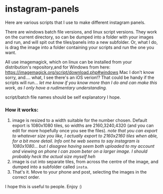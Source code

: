 # instagram-panels
Here are various scripts that I use to make different instagram panels.

There are windows batch file versions, and linux script versions.
They work on the current directory, so can be dumped into a folder with your images and run, and will spit out the tiles/panels into a new subfolder. Or, what I do, is drag the image into a folder containing your scripts and run the one you want.

All use imagemagick, which on linux can be installed from your distribution's repository,and for Windows from here: https://imagemagick.org/script/download.php#windows
Mac I don't know sorry, and.... what, I see there's an iOS verion!? That could be handy if the scripts will run...
 *let me know if you know more than I do and can make this work, as I only have a rudimentary understanding.*

script/batch file names should be self explanatory I hope.
### How it works:
1. image is resized to a width suitable for the number chosen. Default export is 1080x1080 tiles, so widths are 2160,3240,4320 (and you can edit for more hopefully once you see the files).
*note that you can export to whatever size you like, I actually export to 2160x2160 tiles when able, for a bit more detail. Info ont he web seems to say instagram is 1080x1080... but I disagree having seem both uploaded to my account and viewing on phone I can zoom beter on a larger image. I should probably heck the actual size myself heh*
2. image is cut into separate tiles, from across the centre of the image, and dumped into a subfolder called `insta`.
3. That's it. Move to your phone and post, selecting the images in the correct order.

I hope this is useful to people. Enjoy :)
